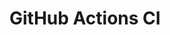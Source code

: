 # GitHub Actions CI




















































































































































































































































































































































































































































































































